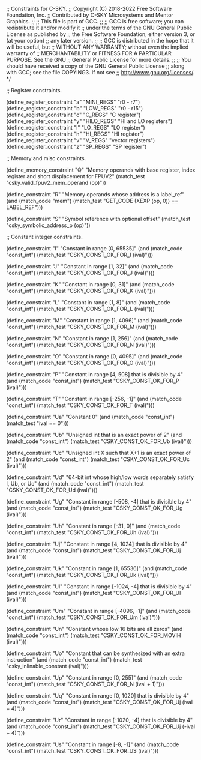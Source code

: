 ;; Constraints for C-SKY.
;; Copyright (C) 2018-2022 Free Software Foundation, Inc.
;; Contributed by C-SKY Microsystems and Mentor Graphics.
;;
;; This file is part of GCC.
;;
;; GCC is free software; you can redistribute it and/or modify it
;; under the terms of the GNU General Public License as published by
;; the Free Software Foundation; either version 3, or (at your option)
;; any later version.
;;
;; GCC is distributed in the hope that it will be useful, but
;; WITHOUT ANY WARRANTY; without even the implied warranty of
;; MERCHANTABILITY or FITNESS FOR A PARTICULAR PURPOSE.  See the GNU
;; General Public License for more details.
;;
;; You should have received a copy of the GNU General Public License
;; along with GCC; see the file COPYING3.  If not see
;; <http://www.gnu.org/licenses/>.  */

;; Register constraints.

(define_register_constraint "a" "MINI_REGS" "r0 - r7")
(define_register_constraint "b" "LOW_REGS"  "r0 - r15")
(define_register_constraint "c" "C_REGS" "C register")
(define_register_constraint "y" "HILO_REGS" "HI and LO registers")
(define_register_constraint "l" "LO_REGS" "LO register")
(define_register_constraint "h" "HI_REGS" "HI register")
(define_register_constraint "v" "V_REGS" "vector registers")
(define_register_constraint "z" "SP_REGS" "SP register")


;; Memory and misc constraints.

(define_memory_constraint "Q"
  "Memory operands with base register, index register and short displacement for FPUV2"
  (match_test "csky_valid_fpuv2_mem_operand (op)"))

(define_constraint "R"
  "Memory operands whose address is a label_ref"
  (and (match_code "mem")
       (match_test "GET_CODE (XEXP (op, 0)) == LABEL_REF")))

(define_constraint "S"
  "Symbol reference with optional offset"
  (match_test "csky_symbolic_address_p (op)"))


;; Constant integer constraints.

(define_constraint "I"
  "Constant in range [0, 65535]"
  (and (match_code "const_int")
       (match_test "CSKY_CONST_OK_FOR_I (ival)")))

(define_constraint "J"
  "Constant in range [1, 32]"
  (and (match_code "const_int")
       (match_test "CSKY_CONST_OK_FOR_J (ival)")))

(define_constraint "K"
  "Constant in range [0, 31]"
  (and (match_code "const_int")
       (match_test "CSKY_CONST_OK_FOR_K (ival)")))

(define_constraint "L"
  "Constant in range [1, 8]"
  (and (match_code "const_int")
       (match_test "CSKY_CONST_OK_FOR_L (ival)")))

(define_constraint "M"
  "Constant in range [1, 4096]"
  (and (match_code "const_int")
       (match_test "CSKY_CONST_OK_FOR_M (ival)")))

(define_constraint "N"
  "Constant in range [1, 256]"
  (and (match_code "const_int")
       (match_test "CSKY_CONST_OK_FOR_N (ival)")))

(define_constraint "O"
  "Constant in range [0, 4095]"
  (and (match_code "const_int")
       (match_test "CSKY_CONST_OK_FOR_O (ival)")))

(define_constraint "P"
  "Constant in range [4, 508] that is divisible by 4"
  (and (match_code "const_int")
       (match_test "CSKY_CONST_OK_FOR_P (ival)")))

(define_constraint "T"
  "Constant in range [-256, -1]"
  (and (match_code "const_int")
       (match_test "CSKY_CONST_OK_FOR_T (ival)")))

(define_constraint "Ua"
  "Constant 0"
  (and (match_code "const_int")
       (match_test "ival == 0")))

(define_constraint "Ub"
  "Unsigned int that is an exact power of 2"
  (and (match_code "const_int")
       (match_test "CSKY_CONST_OK_FOR_Ub (ival)")))

(define_constraint "Uc"
  "Unsigned int X such that X+1 is an exact power of 2"
  (and (match_code "const_int")
       (match_test "CSKY_CONST_OK_FOR_Uc (ival)")))

(define_constraint "Ud"
  "64-bit int whose high/low words separately satisfy I, Ub, or Uc"
  (and (match_code "const_int")
       (match_test "CSKY_CONST_OK_FOR_Ud (ival)")))

(define_constraint "Ug"
  "Constant in range [-508, -4] that is divisible by 4"
  (and (match_code "const_int")
       (match_test "CSKY_CONST_OK_FOR_Ug (ival)")))

(define_constraint "Uh"
  "Constant in range [-31, 0]"
  (and (match_code "const_int")
       (match_test "CSKY_CONST_OK_FOR_Uh (ival)")))

(define_constraint "Uj"
  "Constant in range [4, 1024] that is divisible by 4"
  (and (match_code "const_int")
       (match_test "CSKY_CONST_OK_FOR_Uj (ival)")))

(define_constraint "Uk"
  "Constant in range [1, 65536]"
  (and (match_code "const_int")
       (match_test "CSKY_CONST_OK_FOR_Uk (ival)")))

(define_constraint "Ul"
  "Constant in range [-1024, -4] that is divisible by 4"
  (and (match_code "const_int")
       (match_test "CSKY_CONST_OK_FOR_Ul (ival)")))

(define_constraint "Um"
  "Constant in range [-4096, -1]"
  (and (match_code "const_int")
       (match_test "CSKY_CONST_OK_FOR_Um (ival)")))

(define_constraint "Un"
  "Constant whose low 16 bits are all zeros"
  (and (match_code "const_int")
       (match_test "CSKY_CONST_OK_FOR_MOVIH (ival)")))

(define_constraint "Uo"
  "Constant that can be synthesized with an extra instruction"
  (and (match_code "const_int")
       (match_test "csky_inlinable_constant (ival)")))

(define_constraint "Up"
  "Constant in range [0, 255]"
  (and (match_code "const_int")
       (match_test "CSKY_CONST_OK_FOR_N (ival + 1)")))

(define_constraint "Uq"
  "Constant in range [0, 1020] that is divisible by 4"
  (and (match_code "const_int")
       (match_test "CSKY_CONST_OK_FOR_Uj (ival + 4)")))

(define_constraint "Ur"
  "Constant in range [-1020, -4] that is divisible by 4"
  (and (match_code "const_int")
       (match_test "CSKY_CONST_OK_FOR_Uj (-ival + 4)")))

(define_constraint "Us"
  "Constant in range [-8, -1]"
  (and (match_code "const_int")
       (match_test "CSKY_CONST_OK_FOR_US (ival)")))
